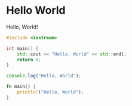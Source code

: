 # Hello World

Hello, World!

```cpp
#include <iostream>

int main() {
    std::cout << "Hello, World" << std::endl;
    return 0;
}
```

```javascript
console.log("Hello, World");
```

```rust
fn main() {
    println!("Hello, World");
}
```